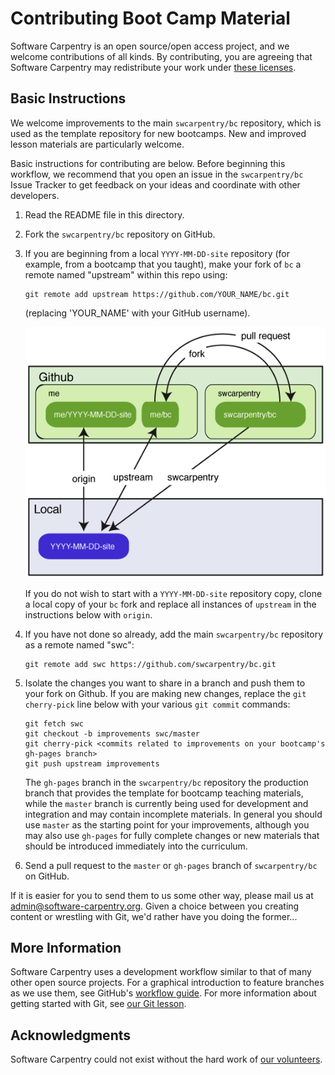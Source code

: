 Contributing Boot Camp Material
===============================

Software Carpentry is an open source/open access project,
and we welcome contributions of all kinds.
By contributing,
you are agreeing that Software Carpentry may redistribute your work under [these licenses][licenses].

Basic Instructions
------------------

We welcome improvements to the main `swcarpentry/bc` repository,
which is used as the template repository for new bootcamps.
New and improved lesson materials are particularly welcome.

Basic instructions for contributing are below.
Before beginning this workflow,
we recommend that you open an issue in the `swcarpentry/bc` Issue Tracker
to get feedback on your ideas and coordinate with other developers.

1.  Read the README file in this directory.

2.  Fork the `swcarpentry/bc` repository on GitHub.

3.  If you are beginning from a local `YYYY-MM-DD-site` repository
    (for example, from a bootcamp that you taught),
    make your fork of `bc` a remote named "upstream" within this repo using:

    ~~~
    git remote add upstream https://github.com/YOUR_NAME/bc.git
    ~~~

    (replacing 'YOUR_NAME' with your GitHub username).

    ![Adding the Remote](img/readme/step3.png)

    If you do not wish to start with a `YYYY-MM-DD-site` repository copy,
    clone a local copy of your `bc` fork
    and replace all instances of `upstream` in the instructions below with `origin`.

3.  If you have not done so already,
    add the main `swcarpentry/bc` repository as a remote named "swc":

    ~~~
    git remote add swc https://github.com/swcarpentry/bc.git
    ~~~

4.  Isolate the changes you want to share in a branch and push them to your fork on Github.
    If you are making new changes,
    replace the `git cherry-pick` line below with your various `git commit` commands:

    ~~~
    git fetch swc
    git checkout -b improvements swc/master
    git cherry-pick <commits related to improvements on your bootcamp's gh-pages branch>
    git push upstream improvements
    ~~~

    The `gh-pages` branch in the `swcarpentry/bc` repository the production branch
    that provides the template for bootcamp teaching materials,
    while the `master` branch is currently being used for development and integration
    and may contain incomplete materials.
    In general
    you should use `master` as the starting point for your improvements,
    although you may also use `gh-pages` for fully complete changes
    or new materials that should be introduced immediately into the curriculum.

5.  Send a pull request to the `master` or `gh-pages` branch of `swcarpentry/bc` on GitHub.

If it is easier for you to send them to us some other way,
please mail us at
[admin@software-carpentry.org](mailto:admin@software-carpentry.org).
Given a choice between you creating content or wrestling with Git,
we'd rather have you doing the former...

More Information
----------------

Software Carpentry uses a development workflow similar to that of many other open source projects.
For a graphical introduction to feature branches as we use them,
see GitHub's [workflow guide][github-workflow].
For more information about getting started with Git,
see [our Git lesson][git-lesson].

Acknowledgments
---------------

Software Carpentry could not exist without the hard work of
[our volunteers][volunteers].

[github-workflow]: http://guides.github.com/overviews/flow/
[git-lesson]: ./git/novice/index.md
[licenses]: http://software-carpentry.org/license.html
[volunteers]: ./team.md
